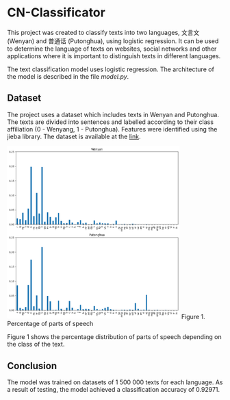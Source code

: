 # CN-Classificator
This project was created to classify texts into two languages, 文言文 (Wenyan) and 普通话 (Putonghua), using logistic regression. It can be used to determine the language of texts on websites, social networks and other applications where it is important to distinguish texts in different languages.

The text classification model uses logistic regression. The architecture of the model is described in the file *model.py*.

## Dataset
The project uses a dataset which includes texts in Wenyan and Putonghua. The texts are divided into sentences and labelled according to their class affiliation (0 - Wenyang, 1 - Putonghua). Features were identified using the jieba library. The dataset is available at the [link](https://drive.google.com/file/d/1BB6GAcq0MrarXmlbZHEfnqmfeJsdb69Q/view?usp=sharing).

<img src="/images/percentage-of-parts-of-speech.png" alt="Description of image" width="80%">
Figure 1. Percentage of parts of speech

Figure 1 shows the percentage distribution of parts of speech depending on the class of the text.

## Conclusion
The model was trained on datasets of 1 500 000 texts for each language. As a result of testing, the model achieved a classification accuracy of 0.92971.
